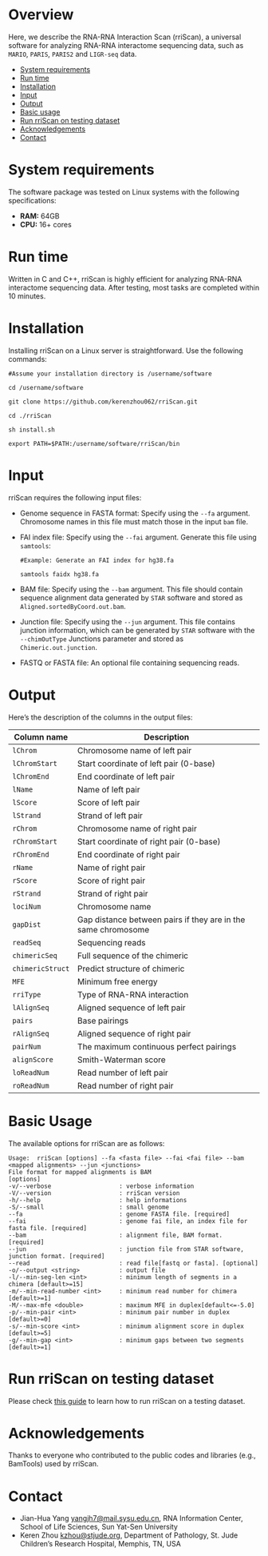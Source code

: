 # Overview
Here, we describe the RNA-RNA Interaction Scan (rriScan), a universal software for analyzing RNA-RNA interactome sequencing data, such as `MARIO`, `PARIS`, `PARIS2` and `LIGR-seq` data.

- [System requirements](#System-requirements)
- [Run time](#Run-time)
- [Installation](#Installation)
- [Input](#Input)
- [Output](#Output)
- [Basic usage](#Basic-usage)
- [Run rriScan on testing dataset](#Run-rriScan-on-testing-dataset)
- [Acknowledgements](#Acknowledgements)
- [Contact](#Contact)

# System requirements
The software package was tested on Linux systems with the following specifications:  
- **RAM:** 64GB  
- **CPU:** 16+ cores

# Run time
Written in C and C++, rriScan is highly efficient for analyzing RNA-RNA interactome sequencing data. After testing, most tasks are completed within 10 minutes.  

# Installation
Installing rriScan on a Linux server is straightforward. Use the following commands:

```shell
#Assume your installation directory is /username/software

cd /username/software

git clone https://github.com/kerenzhou062/rriScan.git

cd ./rriScan

sh install.sh

export PATH=$PATH:/username/software/rriScan/bin
```

# Input
rriScan requires the following input files:

* Genome sequence in FASTA format: Specify using the `--fa` argument. Chromosome names in this file must match those in the input `bam` file.

* FAI index file: Specify using the `--fai` argument. Generate this file using `samtools`:

    ```shell
    #Example: Generate an FAI index for hg38.fa  
    
    samtools faidx hg38.fa
    ```

* BAM file: Specify using the `--bam` argument. This file should contain sequence alignment data generated by `STAR` software and stored as `Aligned.sortedByCoord.out.bam`.

* Junction file: Specify using the `--jun` argument. This file contains junction information, which can be generated by `STAR` software with the `--chimOutType` Junctions parameter and stored as `Chimeric.out.junction`.

* FASTQ or FASTA file: An optional file containing sequencing reads.

# Output
Here’s the description of the columns in the output files:

| Column name          | Description
| -----------          |----------
| `lChrom`             | Chromosome name of left pair
| `lChromStart`        | Start coordinate of left pair (0-base)
| `lChromEnd`          | End coordinate of left pair
| `lName`              | Name of left pair
| `lScore`             | Score of left pair
| `lStrand`            | Strand of left pair
| `rChrom`             | Chromosome name of right pair
| `rChromStart`        | Start coordinate of right pair (0-base)
| `rChromEnd`          | End coordinate of right pair
| `rName`              | Name of right pair
| `rScore`             | Score of right pair
| `rStrand`            | Strand of right pair
| `lociNum`            | Chromosome name
| `gapDist`            | Gap distance between pairs if they are in the same chromosome
| `readSeq`            | Sequencing reads
| `chimericSeq`        | Full sequence of the chimeric
| `chimericStruct`     | Predict structure of chimeric
| `MFE`                | Minimum free energy
| `rriType`            | Type of RNA-RNA interaction
| `lAlignSeq`          | Aligned sequence of left pair
| `pairs`              | Base pairings
| `rAlignSeq`          | Aligned sequence of right pair
| `pairNum`            | The maximum continuous perfect pairings
| `alignScore`         | Smith-Waterman score
| `loReadNum`          | Read number of left pair
| `roReadNum`          | Read number of right pair

# Basic Usage
The available options for rriScan are as follows:

```shell
Usage:  rriScan [options] --fa <fasta file> --fai <fai file> --bam <mapped alignments> --jun <junctions>
File format for mapped alignments is BAM
[options]
-v/--verbose                   : verbose information
-V/--version                   : rriScan version
-h/--help                      : help informations
-S/--small                     : small genome
--fa                           : genome FASTA file. [required]
--fai                          : genome fai file, an index file for fasta file. [required]
--bam                          : alignment file, BAM format. [required]
--jun                          : junction file from STAR software, junction format. [required]
--read                         : read file[fastq or fasta]. [optional]
-o/--output <string>           : output file
-l/--min-seg-len <int>         : minimum length of segments in a chimera [default>=15]
-m/--min-read-number <int>     : minimum read number for chimera [default>=1]
-M/--max-mfe <double>          : maximum MFE in duplex[default<=-5.0]
-p/--min-pair <int>            : minimum pair number in duplex [default>=0]
-s/--min-score <int>           : minimum alignment score in duplex [default>=5]
-g/--min-gap <int>             : minimum gaps between two segments [default>=1]
```

# Run rriScan on testing dataset
Please check [this guide](test_data/README.md) to learn how to run rriScan on a testing dataset.

# Acknowledgements
Thanks to everyone who contributed to the public codes and libraries (e.g., BamTools) used by rriScan.

# Contact
* Jian-Hua Yang <yangjh7@mail.sysu.edu.cn>, RNA Information Center, School of Life Sciences, Sun Yat-Sen University<BR>
* Keren Zhou <kzhou@stjude.org>, Department of Pathology, St. Jude Children’s Research Hospital, Memphis, TN, USA<BR>
